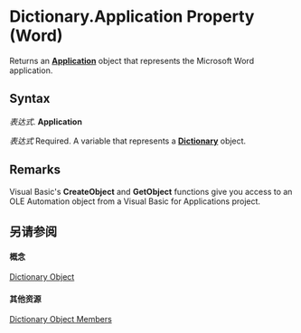 
# Dictionary.Application Property (Word)

Returns an  **[Application](d1cf6f8f-4e88-bf01-93b4-90a83f79cb44.md)** object that represents the Microsoft Word application.


## Syntax

 _表达式_. **Application**

 _表达式_ Required. A variable that represents a **[Dictionary](1946d60c-2abd-9ca9-8d0b-7068e9173bb3.md)** object.


## Remarks

Visual Basic's  **CreateObject** and **GetObject** functions give you access to an OLE Automation object from a Visual Basic for Applications project.


## 另请参阅


#### 概念


[Dictionary Object](1946d60c-2abd-9ca9-8d0b-7068e9173bb3.md)
#### 其他资源


[Dictionary Object Members](http://msdn.microsoft.com/library/40366ef7-9a5e-19f5-088f-00b36bec68f4%28Office.15%29.aspx)